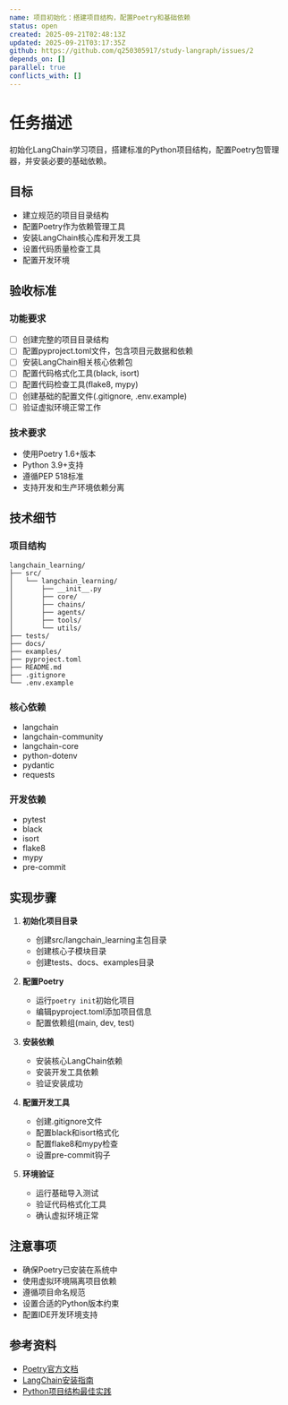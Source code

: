 ```yaml
---
name: 项目初始化：搭建项目结构，配置Poetry和基础依赖
status: open
created: 2025-09-21T02:48:13Z
updated: 2025-09-21T03:17:35Z
github: https://github.com/q250305917/study-langraph/issues/2
depends_on: []
parallel: true
conflicts_with: []
---
```


# 任务描述

初始化LangChain学习项目，搭建标准的Python项目结构，配置Poetry包管理器，并安装必要的基础依赖。

## 目标

- 建立规范的项目目录结构
- 配置Poetry作为依赖管理工具
- 安装LangChain核心库和开发工具
- 设置代码质量检查工具
- 配置开发环境

## 验收标准

### 功能要求
- [ ] 创建完整的项目目录结构
- [ ] 配置pyproject.toml文件，包含项目元数据和依赖
- [ ] 安装LangChain相关核心依赖包
- [ ] 配置代码格式化工具(black, isort)
- [ ] 配置代码检查工具(flake8, mypy)
- [ ] 创建基础的配置文件(.gitignore, .env.example)
- [ ] 验证虚拟环境正常工作

### 技术要求
- 使用Poetry 1.6+版本
- Python 3.9+支持
- 遵循PEP 518标准
- 支持开发和生产环境依赖分离

## 技术细节

### 项目结构
```
langchain_learning/
├── src/
│   └── langchain_learning/
│       ├── __init__.py
│       ├── core/
│       ├── chains/
│       ├── agents/
│       ├── tools/
│       └── utils/
├── tests/
├── docs/
├── examples/
├── pyproject.toml
├── README.md
├── .gitignore
└── .env.example
```

### 核心依赖
- langchain
- langchain-community  
- langchain-core
- python-dotenv
- pydantic
- requests

### 开发依赖
- pytest
- black
- isort
- flake8
- mypy
- pre-commit

## 实现步骤

1. **初始化项目目录**
   - 创建src/langchain_learning主包目录
   - 创建核心子模块目录
   - 创建tests、docs、examples目录

2. **配置Poetry**
   - 运行`poetry init`初始化项目
   - 编辑pyproject.toml添加项目信息
   - 配置依赖组(main, dev, test)

3. **安装依赖**
   - 安装核心LangChain依赖
   - 安装开发工具依赖
   - 验证安装成功

4. **配置开发工具**
   - 创建.gitignore文件
   - 配置black和isort格式化
   - 配置flake8和mypy检查
   - 设置pre-commit钩子

5. **环境验证**
   - 运行基础导入测试
   - 验证代码格式化工具
   - 确认虚拟环境正常

## 注意事项

- 确保Poetry已安装在系统中
- 使用虚拟环境隔离项目依赖
- 遵循项目命名规范
- 设置合适的Python版本约束
- 配置IDE开发环境支持

## 参考资料

- [Poetry官方文档](https://python-poetry.org/docs/)
- [LangChain安装指南](https://python.langchain.com/docs/get_started/installation)
- [Python项目结构最佳实践](https://docs.python-guide.org/writing/structure/)
